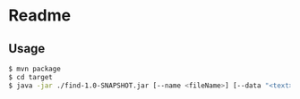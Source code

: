 # Readme

## Usage

```bash
$ mvn package
$ cd target
$ java -jar ./find-1.0-SNAPSHOT.jar [--name <fileName>] [--data "<text>"] [folder|file]
``` 
